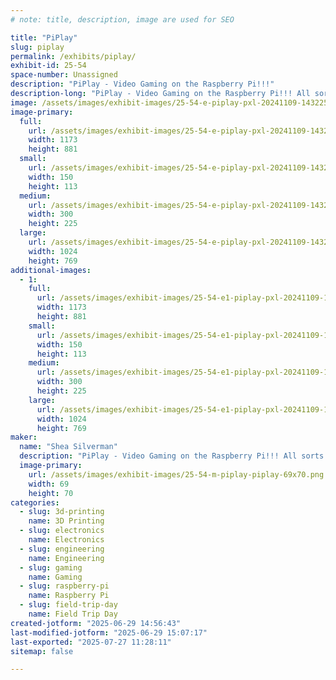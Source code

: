 ```yaml
---
# note: title, description, image are used for SEO

title: "PiPlay"
slug: piplay
permalink: /exhibits/piplay/
exhibit-id: 25-54
space-number: Unassigned
description: "PiPlay - Video Gaming on the Raspberry Pi!!!"
description-long: "PiPlay - Video Gaming on the Raspberry Pi!!! All sorts of cool stuff you can do with the Raspberry Pi and Retro gaming."
image: /assets/images/exhibit-images/25-54-e-piplay-pxl-20241109-143225304-300x225.jpg
image-primary: 
  full:
    url: /assets/images/exhibit-images/25-54-e-piplay-pxl-20241109-143225304-full.jpg
    width: 1173
    height: 881
  small:
    url: /assets/images/exhibit-images/25-54-e-piplay-pxl-20241109-143225304-150x113.jpg
    width: 150
    height: 113
  medium:
    url: /assets/images/exhibit-images/25-54-e-piplay-pxl-20241109-143225304-300x225.jpg
    width: 300
    height: 225
  large:
    url: /assets/images/exhibit-images/25-54-e-piplay-pxl-20241109-143225304-1024x769.jpg
    width: 1024
    height: 769
additional-images: 
  - 1:
    full:
      url: /assets/images/exhibit-images/25-54-e1-piplay-pxl-20241109-143158319-full.jpg
      width: 1173
      height: 881
    small:
      url: /assets/images/exhibit-images/25-54-e1-piplay-pxl-20241109-143158319-150x113.jpg
      width: 150
      height: 113
    medium:
      url: /assets/images/exhibit-images/25-54-e1-piplay-pxl-20241109-143158319-300x225.jpg
      width: 300
      height: 225
    large:
      url: /assets/images/exhibit-images/25-54-e1-piplay-pxl-20241109-143158319-1024x769.jpg
      width: 1024
      height: 769
maker: 
  name: "Shea Silverman"
  description: "PiPlay - Video Gaming on the Raspberry Pi!!! All sorts of cool stuff you can do with the Raspberry Pi and Retro gaming."
  image-primary:
    url: /assets/images/exhibit-images/25-54-m-piplay-piplay-69x70.png
    width: 69
    height: 70
categories: 
  - slug: 3d-printing
    name: 3D Printing
  - slug: electronics
    name: Electronics
  - slug: engineering
    name: Engineering
  - slug: gaming
    name: Gaming
  - slug: raspberry-pi
    name: Raspberry Pi
  - slug: field-trip-day
    name: Field Trip Day
created-jotform: "2025-06-29 14:56:43"
last-modified-jotform: "2025-06-29 15:07:17"
last-exported: "2025-07-27 11:28:11"
sitemap: false

---
```

